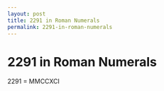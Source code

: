 ```yaml
---
layout: post
title: 2291 in Roman Numerals
permalink: 2291-in-roman-numerals
---
```


# 2291 in Roman Numerals

2291 = MMCCXCI
